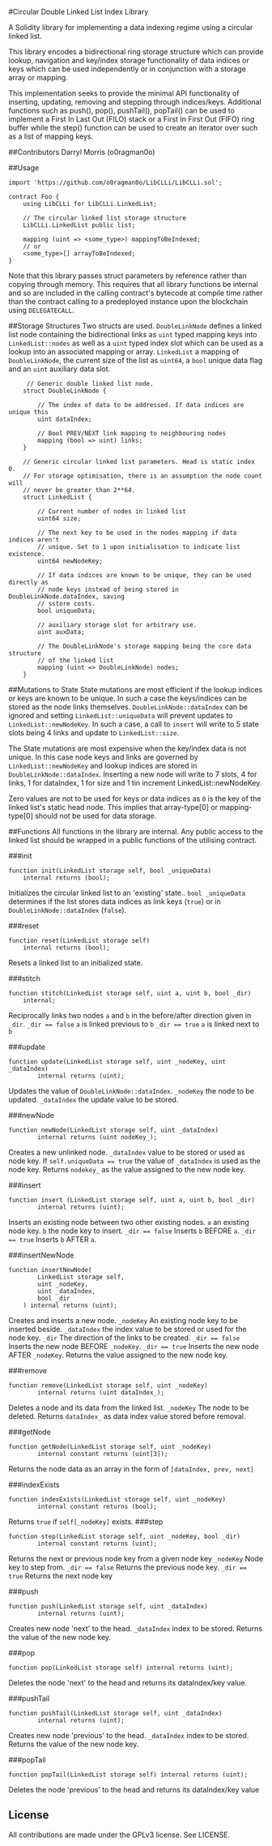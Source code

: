 #Circular Double Linked List Index Library

A Solidity library for implementing a data indexing regime using a circular linked list.

This library encodes a bidirectional ring storage structure which can provide lookup, navigation and key/index storage functionality of data indices or keys which can be used independently or in conjunction with a storage array or mapping.

This implementation seeks to provide the minimal API functionality of inserting, updating, removing and stepping through indices/keys.  Additional functions such as push(), pop(), pushTail(), popTail() can be used to implement a First In Last Out (FILO) stack or a First In First Out (FIFO) ring buffer while the step() function can be used to create an iterator over such as a list of mapping keys.

##Contributors
Darryl Morris (o0ragman0o)

##Usage
```
import 'https://github.com/o0ragman0o/LibCLLi/LibCLLi.sol';

contract Foo {
    using LibCLLi for LibCLLi.LinkedList;

    // The circular linked list storage structure
    LibCLLi.LinkedList public list;

    mapping (uint => <some_type>) mappingToBeIndexed;
    // or
    <some_type>[] arrayToBeIndexed;
}
```

Note that this library passes struct parameters by reference rather than copying through memory. This requires that all library functions be internal and so are included in the calling contract's bytecode at compile time rather than the contract calling to a predeployed instance upon the blockchain using `DELEGATECALL`.

##Storage Structures
Two structs are used. `DoubleLinkNode` defines a linked list node containing the bidirectional links as `uint` typed mapping keys into `LinkedList::nodes` as well as a `uint` typed index slot which can be used as a lookup into an associated mapping or array.
`LinkedList` a mapping of `DoubleLinkNode`, the current size of the list as `uint64`, a `bool` unique data flag and an `uint` auxiliary data slot.

```
     // Generic double linked list node.
    struct DoubleLinkNode {

        // The index of data to be addressed. If data indices are unique this
        uint dataIndex;

        // Bool PREV/NEXT link mapping to neighbouring nodes
        mapping (bool => uint) links;
    }
    
    // Generic circular linked list parameters. Head is static index 0.
    // For storage optimisation, there is an assumption the node count will
    // never be greater than 2**64.
    struct LinkedList {

        // Current number of nodes in linked list
        uint64 size;

        // The next key to be used in the nodes mapping if data indices aren't
        // unique. Set to 1 upon initialisation to indicate list existence.
        uint64 newNodeKey;

        // If data indices are known to be unique, they can be used directly as
        // node keys instead of being stored in DoubleLinkNode.dataIndex, saving
        // sstore costs.
        bool uniqueData;

        // auxiliary storage slot for arbitrary use.
        uint auxData;

        // The DoubleLinkNode's storage mapping being the core data structure
        // of the linked list
        mapping (uint => DoubleLinkNode) nodes;
    }
```

##Mutations to State
State mutations are most efficient if the lookup indices or keys are known to be unique.  In such a case the keys/indices can be stored as the node links themselves. `DoubleLinkNode::dataIndex` can be ignored and setting `LinkedList::uniqueData` will prevent updates to `LinkedList::newNodeKey`. In such a case, a call to `insert` will write to 5 state slots being 4 links and update to `LinkedList::size`.

The State mutations are most expensive when the key/index data is not unique. In this case node keys and links are governed by `LinkedList::newNodeKey` and lookup indices are stored in `DoubleLinkNode::dataIndex`. Inserting a new node will write to 7 slots, 4 for links, 1 for dataIndex, 1 for size and 1 tin increment LinkedList::newNodeKey.

Zero values are not to be used for keys or data indices as `0` is the key of the linked list's static head node. This implies that array-type[0] or mapping-type[0] should not be used for data storage.


##Functions
All functions in the library are internal.  Any public access to the linked list should be wrapped in a public functions of the utilising contract.

###init
```
function init(LinkedList storage self, bool _uniqueData)
    internal returns (bool);
```
Initializes the circular linked list to an 'existing' state..
`bool _uniqueData` determines if the list stores data indices as link keys (`true`) or
in `DoubleLinkNode::dataIndex` (`false`).

###reset
```
function reset(LinkedList storage self)
    internal returns (bool);
```
Resets a linked list to an initialized state.

###stitch
```
function stitch(LinkedList storage self, uint a, uint b, bool _dir)
    internal;
```
Reciprocally links two nodes `a` and `b` in the before/after direction given in `_dir`.
`_dir == false` `a` is linked previous to `b`
`_dir == true` `a` is linked next to `b`

###update
```
function update(LinkedList storage self, uint _nodeKey, uint _dataIndex)
        internal returns (uint);
```
Updates the value of `DoubleLinkNode::dataIndex`.
`_nodeKey` the node to be updated.
`_dataIndex` the update value to be stored.

###newNode
```
function newNode(LinkedList storage self, uint _dataIndex)
        internal returns (uint nodeKey_);
```
Creates a new unlinked node.
`_dataIndex` value to be stored or used as node key. If `self.uniqueData == true` the value of `_dataIndex` is used as the node key.
Returns `nodekey_` as the value assigned to the new node key. 

###insert
```
function insert (LinkedList storage self, uint a, uint b, bool _dir)
        internal returns (uint);
```
Inserts an existing node between two other existing nodes.
`a` an existing node key.
`b` the node key to insert.
`_dir == false`  Inserts `b` BEFORE `a`.
`_dir == true`   Inserts `b` AFTER `a`.

###insertNewNode
```
function insertNewNode(
        LinkedList storage self,
        uint _nodeKey,
        uint _dataIndex,
        bool _dir
    ) internal returns (uint);
```
Creates and inserts a new node.
`_nodeKey` An existing node key to be inserted beside.
`_dataIndex` the index value to be stored or used for the node key.
`_dir` The direction of the links to be created.
`_dir == false`  Inserts the new node BEFORE `_nodeKey`.
`_dir == true`   Inserts the new node AFTER `_nodeKey`.
Returns the value assigned to the new node key. 

###remove
```
function remove(LinkedList storage self, uint _nodeKey)
        internal returns (uint dataIndex_);
```
Deletes a node and its data from the linked list.
`_nodeKey` The node to be deleted.
Returns `dataIndex_` as data index value stored before removal.

###getNode
```
function getNode(LinkedList storage self, uint _nodeKey)
        internal constant returns (uint[3]);
```
Returns the node data as an array in the form of `[dataIndex, prev, next]`

###indexExists
```
function indexExists(LinkedList storage self, uint _nodeKey)
        internal constant returns (bool);
```
Returns `true` if `self[_nodeKey]` exists.
###step
```
function step(LinkedList storage self, uint _nodeKey, bool _dir)
        internal constant returns (uint);
```
Returns the next or previous node key from a given node key
`_nodeKey` Node key to step from.
`_dir == false` Returns the previous node key.
`_dir == true` Returns the next node key

###push
```
function push(LinkedList storage self, uint _dataIndex)
        internal returns (uint);
```
Creates new node 'next' to the head.
`_dataIndex` index to be stored.
Returns the value of the new node key.

###pop
```
function pop(LinkedList storage self) internal returns (uint);
```
Deletes the node 'next' to the head and returns its dataIndex/key value.

###pushTail
```
function pushTail(LinkedList storage self, uint _dataIndex)
        internal returns (uint);
```
Creates new node 'previous' to the head.
`_dataIndex` index to be stored.
Returns the value of the new node key.

###popTail
```
function popTail(LinkedList storage self) internal returns (uint);
```
Deletes the node 'previous' to the head and returns its dataIndex/key value


## License
All contributions are made under the GPLv3 license. See LICENSE.